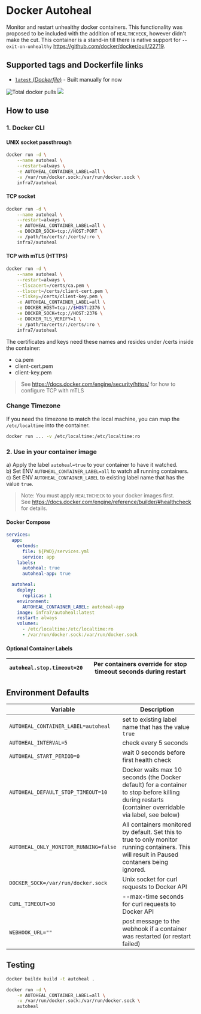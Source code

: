 # Docker Autoheal

Monitor and restart unhealthy docker containers. 
This functionality was proposed to be included with the addition of `HEALTHCHECK`, however didn't make the cut.
This container is a stand-in till there is native support for `--exit-on-unhealthy` https://github.com/docker/docker/pull/22719.

## Supported tags and Dockerfile links
- [`latest` (*Dockerfile*)](https://github.com/infra7ti/docker-autoheal/blob/main/Dockerfile) - Built manually for now

![](https://img.shields.io/docker/pulls/infra7/autoheal "Total docker pulls") [![](https://images.microbadger.com/badges/image/infra7/autoheal.svg)](http://microbadger.com/images/infra7/autoheal "Docker layer breakdown")

## How to use

### 1. Docker CLI
#### UNIX socket passthrough
```bash
docker run -d \
    --name autoheal \
    --restart=always \
    -e AUTOHEAL_CONTAINER_LABEL=all \
    -v /var/run/docker.sock:/var/run/docker.sock \
    infra7/autoheal
```
#### TCP socket 
```bash
docker run -d \
    --name autoheal \
    --restart=always \
    -e AUTOHEAL_CONTAINER_LABEL=all \
    -e DOCKER_SOCK=tcp://HOST:PORT \
    -v /path/to/certs/:/certs/:ro \
    infra7/autoheal
```
#### TCP with mTLS (HTTPS)
```bash
docker run -d \
    --name autoheal \
    --restart=always \
    --tlscacert=/certs/ca.pem \
    --tlscert=/certs/client-cert.pem \
    --tlskey=/certs/client-key.pem \
    -e AUTOHEAL_CONTAINER_LABEL=all \
    -e DOCKER_HOST=tcp://$HOST:2376 \
    -e DOCKER_SOCK=tcp://HOST:2376 \
    -e DOCKER_TLS_VERIFY=1 \
    -v /path/to/certs/:/certs/:ro \
    infra7/autoheal
```
The certificates and keys need these names and resides under /certs inside the container:
* ca.pem
* client-cert.pem
* client-key.pem

> See https://docs.docker.com/engine/security/https/ for how to configure TCP with mTLS

### Change Timezone
If you need the timezone to match the local machine, you can map the `/etc/localtime` into the container.
```bash
docker run ... -v /etc/localtime:/etc/localtime:ro
```

### 2. Use in your container image
a) Apply the label `autoheal=true` to your container to have it watched.<br/>
b) Set ENV `AUTOHEAL_CONTAINER_LABEL=all` to watch all running containers.<br/>
c) Set ENV `AUTOHEAL_CONTAINER_LABEL` to existing label name that has the value `true`.<br/>

> Note: You must apply `HEALTHCHECK` to your docker images first.<br/>
> See https://docs.docker.com/engine/reference/builder/#healthcheck for details.

#### Docker Compose
```yaml
services:
  app:
    extends:
      file: ${PWD}/services.yml
      service: app
    labels:
      autoheal: true
      autoheal-app: true

  autoheal:
    deploy:
      replicas: 1
    environment:
      AUTOHEAL_CONTAINER_LABEL: autoheal-app
    image: infra7/autoheal:latest
    restart: always
    volumes:
      - /etc/localtime:/etc/localtime:ro
      - /var/run/docker.sock:/var/run/docker.sock
```

#### Optional Container Labels
|`autoheal.stop.timeout=20`             |Per containers override for stop timeout seconds during restart|
| --- | --- |

## Environment Defaults
| Variable                             | Description |
| --- | --- |
|`AUTOHEAL_CONTAINER_LABEL=autoheal`   |set to existing label name that has the value `true`|
|`AUTOHEAL_INTERVAL=5`                 |check every 5 seconds|
|`AUTOHEAL_START_PERIOD=0`             |wait 0 seconds before first health check|
|`AUTOHEAL_DEFAULT_STOP_TIMEOUT=10`    |Docker waits max 10 seconds (the Docker default) for a container to stop before killing during restarts (container overridable via label, see below)|
|`AUTOHEAL_ONLY_MONITOR_RUNNING=false` |All containers monitored by default. Set this to true to only monitor running containers. This will result in Paused contaners being ignored.|
|`DOCKER_SOCK=/var/run/docker.sock`    |Unix socket for curl requests to Docker API|
|`CURL_TIMEOUT=30`                     |--max-time seconds for curl requests to Docker API|
|`WEBHOOK_URL=""`                      |post message to the webhook if a container was restarted (or restart failed)|

## Testing
```bash
docker buildx build -t autoheal .

docker run -d \
    -e AUTOHEAL_CONTAINER_LABEL=all \
    -v /var/run/docker.sock:/var/run/docker.sock \
    autoheal                                                                        
```
